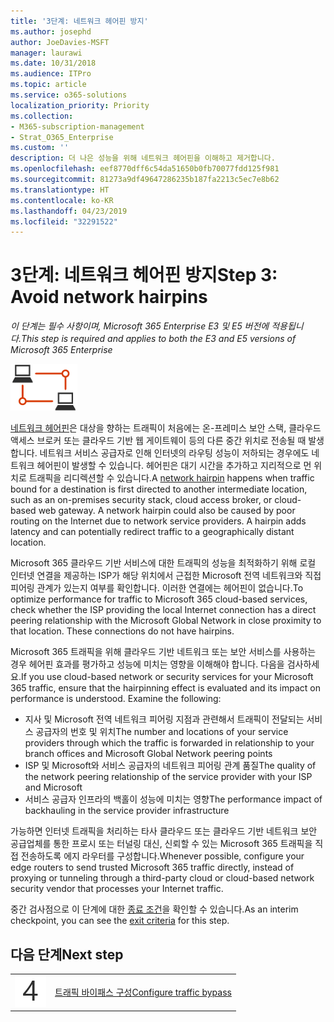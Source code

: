 ```yaml
---
title: '3단계: 네트워크 헤어핀 방지'
ms.author: josephd
author: JoeDavies-MSFT
manager: laurawi
ms.date: 10/31/2018
ms.audience: ITPro
ms.topic: article
ms.service: o365-solutions
localization_priority: Priority
ms.collection:
- M365-subscription-management
- Strat_O365_Enterprise
ms.custom: ''
description: 더 나은 성능을 위해 네트워크 헤어핀을 이해하고 제거합니다.
ms.openlocfilehash: eef8770dff6c54da51650b0fb70077fdd125f981
ms.sourcegitcommit: 81273a9df49647286235b187fa2213c5ec7e8b62
ms.translationtype: HT
ms.contentlocale: ko-KR
ms.lasthandoff: 04/23/2019
ms.locfileid: "32291522"
---
```

# <a name="step-3-avoid-network-hairpins"></a><span data-ttu-id="3d89c-103">3단계: 네트워크 헤어핀 방지</span><span class="sxs-lookup"><span data-stu-id="3d89c-103">Step 3: Avoid network hairpins</span></span>

<span data-ttu-id="3d89c-104">*이 단계는 필수 사항이며, Microsoft 365 Enterprise E3 및 E5 버전에 적용됩니다.*</span><span class="sxs-lookup"><span data-stu-id="3d89c-104">*This step is required and applies to both the E3 and E5 versions of Microsoft 365 Enterprise*</span></span>

![](./media/deploy-foundation-infrastructure/networking_icon-small.png)

<span data-ttu-id="3d89c-p101">[네트워크 헤어핀](https://docs.microsoft.com/office365/enterprise/office-365-network-connectivity-principles#BKMK_P3)은 대상을 향하는 트래픽이 처음에는 온-프레미스 보안 스택, 클라우드 액세스 브로커 또는 클라우드 기반 웹 게이트웨이 등의 다른 중간 위치로 전송될 때 발생합니다. 네트워크 서비스 공급자로 인해 인터넷의 라우팅 성능이 저하되는 경우에도 네트워크 헤어핀이 발생할 수 있습니다. 헤어핀은 대기 시간을 추가하고 지리적으로 먼 위치로 트래픽을 리디렉션할 수 있습니다.</span><span class="sxs-lookup"><span data-stu-id="3d89c-p101">A [network hairpin](https://docs.microsoft.com/office365/enterprise/office-365-network-connectivity-principles#BKMK_P3) happens when traffic bound for a destination is first directed to another intermediate location, such as an on-premises security stack, cloud access broker, or cloud-based web gateway. A network hairpin could also be caused by poor routing on the Internet due to network service providers. A hairpin adds latency and can potentially redirect traffic to a geographically distant location.</span></span>

<span data-ttu-id="3d89c-p102">Microsoft 365 클라우드 기반 서비스에 대한 트래픽의 성능을 최적화하기 위해 로컬 인터넷 연결을 제공하는 ISP가 해당 위치에서 근접한 Microsoft 전역 네트워크와 직접 피어링 관계가 있는지 여부를 확인합니다. 이러한 연결에는 헤어핀이 없습니다.</span><span class="sxs-lookup"><span data-stu-id="3d89c-p102">To optimize performance for traffic to Microsoft 365 cloud-based services, check whether the ISP providing the local Internet connection has a direct peering relationship with the Microsoft Global Network in close proximity to that location. These connections do not have hairpins.</span></span>

<span data-ttu-id="3d89c-p103">Microsoft 365 트래픽을 위해 클라우드 기반 네트워크 또는 보안 서비스를 사용하는 경우 헤어핀 효과를 평가하고 성능에 미치는 영향을 이해해야 합니다. 다음을 검사하세요.</span><span class="sxs-lookup"><span data-stu-id="3d89c-p103">If you use cloud-based network or security services for your Microsoft 365 traffic, ensure that the hairpinning effect is evaluated and its impact on performance is understood. Examine the following:</span></span>

- <span data-ttu-id="3d89c-112">지사 및 Microsoft 전역 네트워크 피어링 지점과 관련해서 트래픽이 전달되는 서비스 공급자의 번호 및 위치</span><span class="sxs-lookup"><span data-stu-id="3d89c-112">The number and locations of your service providers through which the traffic is forwarded in relationship to your branch offices and Microsoft Global Network peering points</span></span> 
- <span data-ttu-id="3d89c-113">ISP 및 Microsoft와 서비스 공급자의 네트워크 피어링 관계 품질</span><span class="sxs-lookup"><span data-stu-id="3d89c-113">The quality of the network peering relationship of the service provider with your ISP and Microsoft</span></span> 
- <span data-ttu-id="3d89c-114">서비스 공급자 인프라의 백홀이 성능에 미치는 영향</span><span class="sxs-lookup"><span data-stu-id="3d89c-114">The performance impact of backhauling in the service provider infrastructure</span></span>

<span data-ttu-id="3d89c-115">가능하면 인터넷 트래픽을 처리하는 타사 클라우드 또는 클라우드 기반 네트워크 보안 공급업체를 통한 프로시 또는 터널링 대신, 신뢰할 수 있는 Microsoft 365 트래픽을 직접 전송하도록 에지 라우터를 구성합니다.</span><span class="sxs-lookup"><span data-stu-id="3d89c-115">Whenever possible, configure your edge routers to send trusted Microsoft 365 traffic directly, instead of proxying or tunneling through a third-party cloud or cloud-based network security vendor that processes your Internet traffic.</span></span> 

<span data-ttu-id="3d89c-116">중간 검사점으로 이 단계에 대한 [종료 조건](networking-exit-criteria.md#crit-networking-step3)을 확인할 수 있습니다.</span><span class="sxs-lookup"><span data-stu-id="3d89c-116">As an interim checkpoint, you can see the [exit criteria](networking-exit-criteria.md#crit-networking-step3) for this step.</span></span>

## <a name="next-step"></a><span data-ttu-id="3d89c-117">다음 단계</span><span class="sxs-lookup"><span data-stu-id="3d89c-117">Next step</span></span>

|||
|:-------|:-----|
|![](./media/stepnumbers/Step4.png)|[<span data-ttu-id="3d89c-118">트래픽 바이패스 구성</span><span class="sxs-lookup"><span data-stu-id="3d89c-118">Configure traffic bypass</span></span>](networking-configure-proxies-firewalls.md)|
